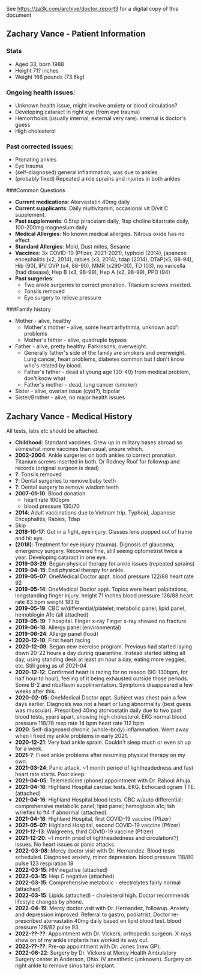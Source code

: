 See https://za3k.com/archive/doctor_report3 for a digital copy of this document

## Zachary Vance - Patient Information
### Stats
- Aged 33, born 1988
- Height 71? inches
- Weight 166 pounds (73.6kg)

### Ongoing health issues:
- Unknown health issue, might involve anxiety or blood circulation?
- Developing cataract in right eye (from eye trauma)
- Hemorrhoids (usually internal, external very rare). internal is doctor's guess
- High cholesterol

### Past corrected issues:
- Pronating ankles
- Eye trauma
- (self-diagnosed) general inflammation, was due to ankles
- (probably fixed) Repeated ankle sprains and injuries in both ankles

###Common Questions
- **Current medications**: Atorvastatin 40mg daily
- **Current supplicants**: Daily multivitamin, occasional vit D/vit C supplement.
- **Past supplements**: 0.5tsp piracetam daily, 1tsp choline bitartrate daily, 100-200mg magnesium daily
- **Medical Allergies**: No known medical allergies. Nitrous oxide has no effect
- **Standard Allergies**: Mold, Dust mites, Sesame
- **Vaccines**: 3x COVID-19 (Pfizer, 2021-2021), typhoid (2014), japanese encephalitis (x2, 2014), rabies (x3, 2014), tdap (2014), DTaP(x5, 88-94), Hib (90), IPV OVP (x4, 88-90), MMR (x290-00), TD (03), no varicella (had disease), Hep B (x3, 98-99), Hep A (x2, 98-99), PPD (94)
- **Past surgeries**:
    - Two ankle surgeries to correct pronation. Titanium screws inserted.
    - Tonsils removed
    - Eye surgery to relieve pressure

###Family history
- Mother - alive, healthy
    - Mother's mother - alive, some heart arhythmia, unknown add'l problems
    - Mother's father - alive, quadruple bypass
- Father - alive, pretty healthy. Parkinsons, overweight.
    - Generally father's side of the family are smokers and overweight. Lung cancer, heart problems, diabetes common but I don't know who's related by blood.
    - Father's father - dead at young age (30-40) from medical problem, don't know what
    - Father's mother - dead, lung cancer (smoker)
- Sister - alive, ovarian issue (cyst?), bipolar
- Sister/Brother - alive, no major health issues

## Zachary Vance - Medical History
All tests, labs etc should be attached.

- **Childhood**: Standard vaccines. Grew up in military bases abroad so somewhat more vaccines than usual, unsure which.
- **2002-2004**: Ankle surgeries on both ankles to correct pronation. Titanium screws inserted in both. Dr Rodney Roof for followup and records (original surgeon is dead)
- **?**: Tonsils removed
- **?**: Dental surgeries to remove baby teeth
- **?**: Dental surgery to remove wisdom teeth
- **2007-01-10**: Blood donation
    - heart rate 100bpm
    - blood pressure 130/70
- **2014**: Adult vaccinations due to Vietnam trip. Typhoid, Japanese Encephalitis, Rabies, Tdap
- Skip
- **2018-10-17**: Got in a fight, eye injury. Glasses lens popped out of frame and hit eye.
- **(2018)**: Treatment for eye injury (trauma). Dignosis of glaucoma, emergency surgery. Recovered fine, still seeing optometrist twice a year. Developing cataract in one eye.
- **2019-03-29**: Began physical therapy for ankle issues (repeated sprains)
- **2019-04-15**: End physical therapy for ankle.
- **2019-05-07**: OneMedical Doctor appt.
    blood pressure 122/88
    heart rate 92
- **2019-05-14**: OneMedical Doctor appt. Topics were heart palpitations, longstanding finger injury.
    height 71 inches
    blood pressure 126/88
    heart rate 83 bpm
    weight 183 lb
- **2019-05-19**: CBC w/differential/platelet; metabolic panel; lipid panel, hemoblogin A1c (all attached)
- **2019-05-19**: ? hospital. Finger x-ray
    Finger x-ray showed no fracture
- **2019-06-18**: Allergy panel (environmental)
- **2019-06-24**: Allergy panel (food)
- **2020-12-10**: First heart racing
- **2020-12-09**: Began new exercise program. Previous had started laying down 20-22 hours a day during quarantine. Instead started sitting all day, using standing desk at least an hour a day, eating more veggies, etc. Still going as of 2021-04
- **2020-12-12**: Confirmed heart is racing for no reason (90-130bpm, for half hour to hour), feeling of it being exhausted outside those periods. Some B-2 and riboflavin supplimentation. Symptoms disappeared a few weeks after this.
- **2020-02-05**: OneMedical Doctor appt. Subject was chest pain a few days earlier. Diagnosis was not a heart or lung abnormality (best guess was muscular). Prescribed 40mg atorvostatin daily due to two past blood tests, years apart, showing high cholesterol.
    EKG normal
    blood pressure 118/78
    resp rate 14 bpm
    heart rate 112 bpm
- **2020**: Self-diagnosed chronic (whole-body) inflammation. Went away when I fixed my ankle problems in early 2021.
- **2020-12-21**: Very bad ankle sprain. Couldn't sleep much or even sit up for a week.
- **2021-?**: Fixed ankle problems after resuming physical therapy on my own.
- **2021-03-24**: Panic attack. ~1 month period of lightheadedness and fast heart rate starts. Poor sleep.
- **2021-04-05**: Telemedicine (phone) appointment with Dr. Rahoul Ahuja.
- **2021-04-16**: Highland Hospital cardiac tests. EKG. Echocardiogram TTE. (attached)
- **2021-04-16**: Highland Hospital blood tests. CBC w/auto differential; comprehensive metabolic panel; lipid panel; hemoglobin a1c; tsh w/reflex to ft4 if abnormal (attached)
- **2021-04-16**: Highland Hospital, first COVID-19 vaccine (Pfizer)
- **2021-05-07**: Highland Hospital, second COVID-19 vaccine (Pfizer)
- **2021-12-13**: Walgreens, third COVID-19 vaccine (Pfizer)
- **2021-12-20**: ~1 month priod of lightheadedness and circulation(?) issues. No heart issues or panic attacks.
- **2022-03-08**: Mercy doctor visit with Dr. Hernandez. Blood tests scheduled. Diagnosed anxiety, minor depression.
    blood pressure 118/80
    pulse 123
    respiration 18
- **2022-03-15**: HIV negative (attached)
- **2022-03-15**: Hep C negative (attached)
- **2022-03-15**: Comprehensive metabolic - electrolytes fairly normal (attached)
- **2022-03-15**: Lipids (attached) - cholesterol high. Doctor recommends lifestyle changes by phone.
- **2022-04-19**: Mercy doctor visit with Dr. Hernandez, followup. Anxiety and depression improved. Referral to gastro, podiatrist. Doctor re-prescribed atorvastatin 40mg daily based on lipid blood test.
    blood pressure 128/82
    pulse 93
- **2022-??-??**: Appointment with Dr. Vickers, orthopedic surgeon. X-rays show on of my ankle implants has worked its way out.
- **2022-??-??**: Pre-op appointment with Dr. Jones (new GP).
- **2022-06-22**: Surgery by Dr. Vickers at Mercy Health Ambulatory Surgery center in Anderson, Ohio. IV anesthetic (unknown). Surgery on right ankle to remove sinus tarsi implant.

